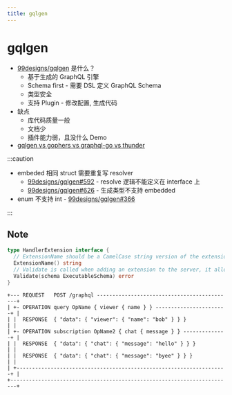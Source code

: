 ```yaml
---
title: gqlgen
---
```


# gqlgen

- [99designs/gqlgen](https://github.com/99designs/gqlgen) 是什么？
  - 基于生成的 GraphQL 引擎
  - Schema first - 需要 DSL 定义 GraphQL Schema
  - 类型安全
  - 支持 Plugin - 修改配置, 生成代码
- 缺点
  - 库代码质量一般
  - 文档少
  - 插件能力弱，且没什么 Demo
- [gqlgen vs gophers vs graphql-go vs thunder](https://gqlgen.com/feature-comparison/)

:::caution

- embeded 相同 struct 需要重复写 resolver
  - [99designs/gqlgen#592](https://github.com/99designs/gqlgen/issues/592) - resolve 逻辑不能定义在 interface 上
  - [99designs/gqlgen#626](https://github.com/99designs/gqlgen/issues/626) - 生成类型不支持 embedded
- enum 不支持 int - [99designs/gqlgen#366](https://github.com/99designs/gqlgen/issues/366)

:::

## Note

```go
type HandlerExtension interface {
  // ExtensionName should be a CamelCase string version of the extension which may be shown in stats and logging.
  ExtensionName() string
  // Validate is called when adding an extension to the server, it allows validation against the servers schema.
  Validate(schema ExecutableSchema) error
}
```

```
+--- REQUEST   POST /graphql --------------------------------------------+
| +- OPERATION query OpName { viewer { name } } -----------------------+ |
| |  RESPONSE  { "data": { "viewer": { "name": "bob" } } }             | |
| +- OPERATION subscription OpName2 { chat { message } } --------------+ |
| |  RESPONSE  { "data": { "chat": { "message": "hello" } } }          | |
| |  RESPONSE  { "data": { "chat": { "message": "byee" } } }           | |
| +--------------------------------------------------------------------+ |
+------------------------------------------------------------------------+
```
